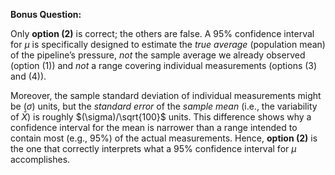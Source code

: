 **Bonus Question:**

Only **option (2)** is correct; the others are false. A 95% confidence interval for $\mu$ is specifically designed to estimate the *true average* (population mean) of the pipeline’s pressure, *not* the sample average we already observed (option (1)) and *not* a range covering individual measurements (options (3) and (4)).

Moreover, the sample standard deviation of individual measurements might be ($\sigma$) units, but the *standard error* of the *sample mean* (i.e., the variability of $\bar{X}$) is roughly $(\sigma)/\sqrt{100}$ units. This difference shows why a confidence interval for the mean is narrower than a range intended to contain most (e.g., 95%) of the actual measurements. Hence, **option (2)** is the one that correctly interprets what a 95% confidence interval for $\mu$ accomplishes.